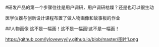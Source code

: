 #研发产品的第一个步骤往往是用户调研，用户调研枯燥？还是也可以很生动

医学仪器与创新设计课程布置了做人物画像和故事板的作业

##人物画像
这不是一幅画！这不是一幅画!这不是一幅画！


https://github.com/lylovewvy/ly.github.io/blob/master/图片1.png
